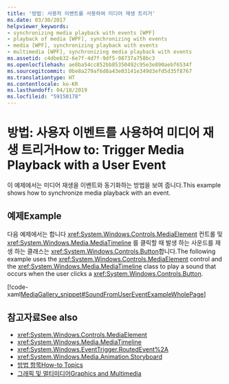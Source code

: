```yaml
---
title: '방법: 사용자 이벤트를 사용하여 미디어 재생 트리거'
ms.date: 03/30/2017
helpviewer_keywords:
- synchronizing media playback with events [WPF]
- playback of media [WPF], synchronizing with events
- media [WPF], synchronizing playback with events
- multimedia [WPF], synchronizing media playback with events
ms.assetid: c4dbe632-6e7f-4d7f-9df5-98737a758bc3
ms.openlocfilehash: ae8ba54cc852bb85350492c95e3e890aebf6534f
ms.sourcegitcommit: 0be8a279af6d8a43e03141e349d3efd5d35f8767
ms.translationtype: HT
ms.contentlocale: ko-KR
ms.lasthandoff: 04/18/2019
ms.locfileid: "59150178"
---
```

# <a name="how-to-trigger-media-playback-with-a-user-event"></a><span data-ttu-id="375e0-102">방법: 사용자 이벤트를 사용하여 미디어 재생 트리거</span><span class="sxs-lookup"><span data-stu-id="375e0-102">How to: Trigger Media Playback with a User Event</span></span>
<span data-ttu-id="375e0-103">이 예제에서는 미디어 재생을 이벤트와 동기화하는 방법을 보여 줍니다.</span><span class="sxs-lookup"><span data-stu-id="375e0-103">This example shows how to synchronize media playback with an event.</span></span>  
  
## <a name="example"></a><span data-ttu-id="375e0-104">예제</span><span class="sxs-lookup"><span data-stu-id="375e0-104">Example</span></span>  
 <span data-ttu-id="375e0-105">다음 예제에서는 합니다 <xref:System.Windows.Controls.MediaElement> 컨트롤 및 <xref:System.Windows.Media.MediaTimeline> 를 클릭할 때 발생 하는 사운드를 재생 하는 클래스는 <xref:System.Windows.Controls.Button>합니다.</span><span class="sxs-lookup"><span data-stu-id="375e0-105">The following example uses the <xref:System.Windows.Controls.MediaElement> control and the <xref:System.Windows.Media.MediaTimeline> class to play a sound that occurs when the user clicks a <xref:System.Windows.Controls.Button>.</span></span>  
  
 [!code-xaml[MediaGallery_snippet#SoundFromUserEventExampleWholePage](~/samples/snippets/csharp/VS_Snippets_Wpf/MediaGallery_snippet/CSharp/SoundFromUserEventExample.xaml#soundfromusereventexamplewholepage)]  
  
## <a name="see-also"></a><span data-ttu-id="375e0-106">참고자료</span><span class="sxs-lookup"><span data-stu-id="375e0-106">See also</span></span>

- <xref:System.Windows.Controls.MediaElement>
- <xref:System.Windows.Media.MediaTimeline>
- <xref:System.Windows.EventTrigger.RoutedEvent%2A>
- <xref:System.Windows.Media.Animation.Storyboard>
- [<span data-ttu-id="375e0-107">방법 항목</span><span class="sxs-lookup"><span data-stu-id="375e0-107">How-to Topics</span></span>](audio-and-video-how-to-topics.md)
- [<span data-ttu-id="375e0-108">그래픽 및 멀티미디어</span><span class="sxs-lookup"><span data-stu-id="375e0-108">Graphics and Multimedia</span></span>](index.md)
